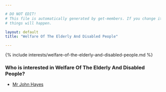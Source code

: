 ```yaml
---

# DO NOT EDIT!
# This file is automatically generated by get-members. If you change it, bad
# things will happen.

layout: default
title: "Welfare Of The Elderly And Disabled People"

---
```


{% include interests/welfare-of-the-elderly-and-disabled-people.md %}

### Who is interested in Welfare Of The Elderly And Disabled People?


* [Mr John Hayes](/members/mr-john-hayes.html)
